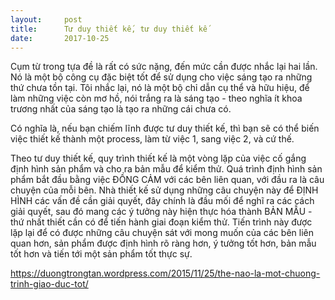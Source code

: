 ```yaml
---
layout:     post
title:      Tư duy thiết kế, tư duy thiết kế
date:       2017-10-25
---
```


Cụm từ trong tựa đề là rất có sức nặng, đến mức cần được nhắc lại hai lần. Nó là một
bộ công cụ đặc biệt tốt để sử dụng cho việc sáng tạo ra những thứ chưa tồn tại. Tôi
nhắc lại, nó là một bộ chỉ dẫn cụ thể và hữu hiệu, để làm những việc còn mơ hồ, nói trắng
ra là sáng tạo - theo nghĩa ít khoa trương nhất của sáng tạo là tạo ra những cái chưa có.

Có nghĩa là, nếu bạn chiếm lĩnh được tư duy thiết kế, thì bạn sẽ có thể biến việc thiết
kế thành một process, làm từ việc 1, sang việc 2, và cứ thế.

Theo tư duy thiết kế, quy trình thiết kế là một vòng lặp của việc cố gắng định hình
sản phẩm và cho ra bản mẫu để kiểm thử. Quá trình định hình sản phẩm bắt đầu bằng việc
ĐỒNG CẢM với các bên liên quan, với đầu ra là câu chuyện của mỗi bên. Nhà thiết kế sử
dụng những câu chuyện này để ĐỊNH HÌNH các vấn đề cần giải quyết, đây chính là đầu mối
để nghĩ ra các cách giải quyết, sau đó mang các ý tưởng này hiện thực hóa thành BẢN MẪU -
thứ nhất thiết cần có để tiến hành giai đoạn kiểm thử. Tiến trình này được lặp lại để
có được những câu chuyện sát với mong muốn của các bên liên quan hơn, sản phẩm được định
hình rõ ràng hơn, ý tưởng tốt hơn, bản mẫu tốt hơn và tiến tới một sản phẩm tốt thực sự.


https://duongtrongtan.wordpress.com/2015/11/25/the-nao-la-mot-chuong-trinh-giao-duc-tot/
